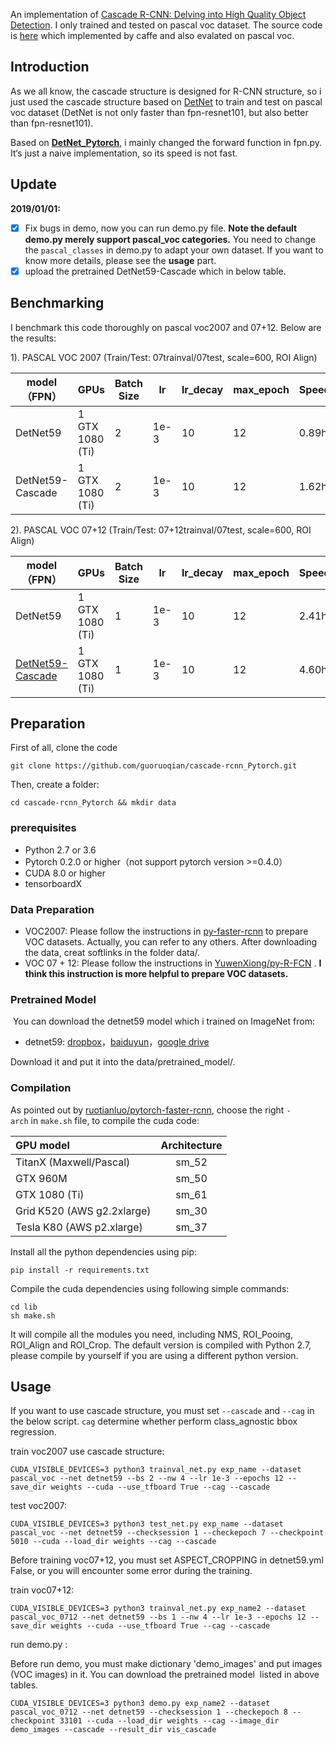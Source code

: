An implementation of [Cascade R-CNN: Delving into High Quality Object Detection](https://arxiv.org/abs/1712.00726). I only trained and tested on pascal voc dataset. The source code is [here](https://github.com/zhaoweicai/cascade-rcnn) which implemented by caffe and also evalated on pascal voc.

## Introduction

As we all know,  the cascade structure is designed for R-CNN structure, so i just used the cascade structure based on [DetNet](https://arxiv.org/abs/1804.06215) to train and test on pascal voc dataset (DetNet is not only faster than fpn-resnet101, but also better than fpn-resnet101).

Based on [**DetNet_Pytorch**](https://github.com/guoruoqian/DetNet_pytorch), i mainly changed the forward function in fpn.py. It‘s just a naive implementation, so its speed is not fast. 

## Update

**2019/01/01:** 

- [x] Fix bugs in demo, now you can run demo.py file. **Note the default demo.py merely support pascal_voc categories.**  You need to change the ```pascal_classes``` in demo.py to adapt your own dataset. If you want to know more details, please see the **usage** part.
- [x] upload the pretrained DetNet59-Cascade which in below table. 

## Benchmarking

I benchmark this code thoroughly on pascal voc2007 and 07+12. Below are the results:

1). PASCAL VOC 2007 (Train/Test: 07trainval/07test, scale=600, ROI Align)

| model（FPN）     | GPUs            | Batch Size | lr   | lr_decay | max_epoch | Speed/epoch | Memory/GPU | AP   | AP50 | AP75 |
| ---------------- | --------------- | ---------- | ---- | -------- | --------- | ----------- | ---------- | ---- | ---- | ---- |
| DetNet59         | 1 GTX 1080 (Ti) | 2          | 1e-3 | 10       | 12        | 0.89hr      | 6137MB     | 44.8 | 76.1 | 46.2 |
| DetNet59-Cascade | 1 GTX 1080 (Ti) | 2          | 1e-3 | 10       | 12        | 1.62hr      | 6629MB     | 48.9 | 75.9 | 53.0 |

2). PASCAL VOC 07+12 (Train/Test: 07+12trainval/07test, scale=600, ROI Align)

| model（FPN）                                                 | GPUs            | Batch Size | lr   | lr_decay | max_epoch | Speed/epoch | Memory/GPU | AP   | AP50 | AP75 |
| ------------------------------------------------------------ | --------------- | ---------- | ---- | -------- | --------- | ----------- | ---------- | ---- | ---- | ---- |
| DetNet59                                                     | 1 GTX 1080 (Ti) | 1          | 1e-3 | 10       | 12        | 2.41hr      | 9511MB     | 53.0 | 80.7 | 58.2 |
| [DetNet59-Cascade](https://drive.google.com/open?id=1AUBe1oIwCMVai2cIPIlZx-EgEtvMSYs-) | 1 GTX 1080 (Ti) | 1          | 1e-3 | 10       | 12        | 4.60hr      | 1073MB     | 55.6 | 80.1 | 61.0 |

## Preparation

First of all, clone the code

```
git clone https://github.com/guoruoqian/cascade-rcnn_Pytorch.git
```

Then, create a folder:

```shell
cd cascade-rcnn_Pytorch && mkdir data
```

### prerequisites

- Python 2.7 or 3.6
- Pytorch 0.2.0 or higher（not support pytorch version >=0.4.0）
- CUDA 8.0 or higher
- tensorboardX

### Data Preparation

- VOC2007: Please follow the instructions in [py-faster-rcnn](https://github.com/rbgirshick/py-faster-rcnn#beyond-the-demo-installation-for-training-and-testing-models) to prepare VOC datasets. Actually, you can refer to any others. After downloading the data, creat softlinks in the folder data/.
- VOC 07 + 12: Please follow the instructions in [YuwenXiong/py-R-FCN](https://github.com/YuwenXiong/py-R-FCN/blob/master/README.md#preparation-for-training--testing) . **I think this instruction is more helpful to prepare VOC datasets.**

### Pretrained Model 

 You can download the detnet59 model which i trained on ImageNet from:

- detnet59: [dropbox](https://www.dropbox.com/home/DetNet?preview=detnet59.pth)，[baiduyun](https://pan.baidu.com/s/14_ztsAKcrZGb4nnm8aCMyQ)，[google drive](https://drive.google.com/open?id=1kKgjhpdb5ruoGkpZuEQ-ZIZkbxMtWZIQ)

 Download it and put it into the data/pretrained_model/. 

### Compilation

As pointed out by [ruotianluo/pytorch-faster-rcnn](https://github.com/ruotianluo/pytorch-faster-rcnn), choose the right `-arch` in `make.sh` file, to compile the cuda code: 

| GPU model                  | Architecture |
| :------------------------- | :----------: |
| TitanX (Maxwell/Pascal)    |    sm_52     |
| GTX 960M                   |    sm_50     |
| GTX 1080 (Ti)              |    sm_61     |
| Grid K520 (AWS g2.2xlarge) |    sm_30     |
| Tesla K80 (AWS p2.xlarge)  |    sm_37     |

Install all the python dependencies using pip: 

```shell
pip install -r requirements.txt
```

Compile the cuda dependencies using following simple commands: 

```shell
cd lib
sh make.sh
```

It will compile all the modules you need, including NMS, ROI_Pooing, ROI_Align and ROI_Crop. The default version is compiled with Python 2.7, please compile by yourself if you are using a different python version. 

## Usage

If you want to use cascade structure, you must set  `--cascade`  and  `--cag` in the below script. `cag` determine whether perform class_agnostic bbox regression. 

train voc2007 use cascade structure:

```shell
CUDA_VISIBLE_DEVICES=3 python3 trainval_net.py exp_name --dataset pascal_voc --net detnet59 --bs 2 --nw 4 --lr 1e-3 --epochs 12 --save_dir weights --cuda --use_tfboard True --cag --cascade
```

test voc2007:

```shell
CUDA_VISIBLE_DEVICES=3 python3 test_net.py exp_name --dataset pascal_voc --net detnet59 --checksession 1 --checkepoch 7 --checkpoint 5010 --cuda --load_dir weights --cag --cascade
```

Before training voc07+12, you must set ASPECT_CROPPING in detnet59.yml False, or you will encounter some error during the training. 

train voc07+12:

```shell
CUDA_VISIBLE_DEVICES=3 python3 trainval_net.py exp_name2 --dataset pascal_voc_0712 --net detnet59 --bs 1 --nw 4 --lr 1e-3 --epochs 12 --save_dir weights --cuda --use_tfboard True --cag --cascade
```
run demo.py :

Before run demo, you must make dictionary 'demo_images' and put images (VOC images) in it. You can download the pretrained model  listed in above tables.  

```shell
CUDA_VISIBLE_DEVICES=3 python3 demo.py exp_name2 --dataset pascal_voc_0712 --net detnet59 --checksession 1 --checkepoch 8 --checkpoint 33101 --cuda --load_dir weights --cag --image_dir demo_images --cascade --result_dir vis_cascade
```

